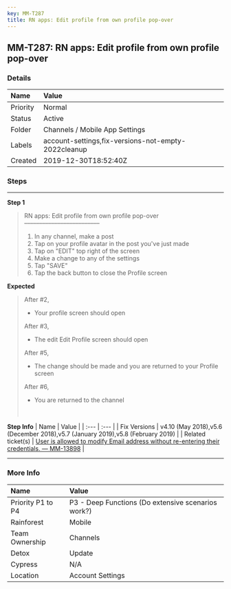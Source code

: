 ```yaml
---
key: MM-T287
title: RN apps: Edit profile from own profile pop-over
---
```


## MM-T287: RN apps: Edit profile from own profile pop-over

### Details

| Name     | Value                                               |
| :------- | :-------------------------------------------------- |
| Priority | Normal                                              |
| Status   | Active                                              |
| Folder   | Channels / Mobile App Settings                      |
| Labels   | account-settings,fix-versions-not-empty-2022cleanup |
| Created  | 2019-12-30T18:52:40Z                                |

### Steps

<hr/>

**Step 1**

> <article>RN apps: Edit profile from own profile pop-over<br>–––––––––––––––––––––––––<ol><li>In any channel, make a post</li><li>Tap on your profile avatar in the post you've just made</li><li>Tap on "EDIT" top right of the screen</li><li>Make a change to any of the settings</li><li>Tap "SAVE"</li><li>Tap the back button to close the Profile screen</li></ol></article>

**Expected**

> <article>After #2,<br><ul><li>Your profile screen should open</li></ul>After #3,<br><ul><li>The edit Edit Profile screen should open</li></ul>After #5,<br><ul><li>The change should be made and you are returned to your Profile screen</li></ul>After #6,<br><ul><li>You are returned to the channel</li></ul><br></article>

**Step Info**
| Name | Value |
| :--- | :--- |
| Fix Versions | v4.10 (May 2018),v5.6 (December 2018),v5.7 (January 2019),v5.8 (February 2019) |
| Related ticket(s) | <a href="https://mattermost.atlassian.net/browse/MM-13898">User is allowed to modify Email address without re-entering their credentials. — MM-13898</a> |

<hr/>

### More Info

| Name              | Value                                              |
| :---------------- | :------------------------------------------------- |
| Priority P1 to P4 | P3 - Deep Functions (Do extensive scenarios work?) |
| Rainforest        | Mobile                                             |
| Team Ownership    | Channels                                           |
| Detox             | Update                                             |
| Cypress           | N/A                                                |
| Location          | Account Settings                                   |
